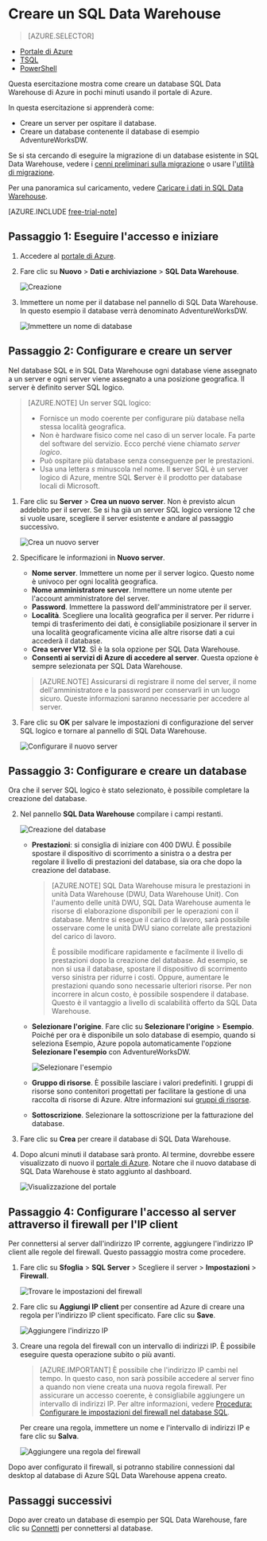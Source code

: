 <properties
   pageTitle="Creare un database SQL Data Warehouse nel portale di Azure | Microsoft Azure"
   description="Informazioni su come creare un database SQL Data Warehouse nel portale di Azure"
   services="sql-data-warehouse"
   documentationCenter="NA"
   authors="barbkess"
   manager="jhubbard"
   editor=""
   tags="azure-sql-data-warehouse"/>

<tags
   ms.service="sql-data-warehouse"
   ms.devlang="NA"
   ms.topic="get-started-article"
   ms.tgt_pltfrm="NA"
   ms.workload="data-services"
   ms.date="03/03/2016"
   ms.author="lodipalm;barbkess;sonyama"/>

# Creare un SQL Data Warehouse

> [AZURE.SELECTOR]
- [Portale di Azure](sql-data-warehouse-get-started-provision.md)
- [TSQL](sql-data-warehouse-get-started-create-database-tsql.md)
- [PowerShell](sql-data-warehouse-get-started-provision-powershell.md)

Questa esercitazione mostra come creare un database SQL Data Warehouse di Azure in pochi minuti usando il portale di Azure.

In questa esercitazione si apprenderà come:

- Creare un server per ospitare il database.
- Creare un database contenente il database di esempio AdventureWorksDW.

Se si sta cercando di eseguire la migrazione di un database esistente in SQL Data Warehouse, vedere i [cenni preliminari sulla migrazione](./sql-data-warehouse-overview-migrate.md) o usare l'[utilità di migrazione](./sql-data-warehouse-migrate-migration-utility.md).

Per una panoramica sul caricamento, vedere [Caricare i dati in SQL Data Warehouse](./sql-data-warehouse-overview-load.md).

[AZURE.INCLUDE [free-trial-note](../../includes/free-trial-note.md)]

## Passaggio 1: Eseguire l'accesso e iniziare

1. Accedere al [portale di Azure](https://portal.azure.com).

2. Fare clic su **Nuovo** > **Dati e archiviazione** > **SQL Data Warehouse**.

    ![Creazione](./media/sql-data-warehouse-get-started-provision/create-sample.gif)

1. Immettere un nome per il database nel pannello di SQL Data Warehouse. In questo esempio il database verrà denominato AdventureWorksDW.

    ![Immettere un nome di database](./media/sql-data-warehouse-get-started-provision/database-name.png)


## Passaggio 2: Configurare e creare un server

Nel database SQL e in SQL Data Warehouse ogni database viene assegnato a un server e ogni server viene assegnato a una posizione geografica. Il server è definito server SQL logico.

> [AZURE.NOTE] <a name="note"></a>Un server SQL logico:
  >
  > + Fornisce un modo coerente per configurare più database nella stessa località geografica.
  > + Non è hardware fisico come nel caso di un server locale. Fa parte del software del servizio. Ecco perché viene chiamato *server logico*.
  > + Può ospitare più database senza conseguenze per le prestazioni.
  > + Usa una lettera *s* minuscola nel nome. Il **s**erver SQL è un server logico di Azure, mentre SQL **S**erver è il prodotto per database locali di Microsoft.

1. Fare clic su **Server** > **Crea un nuovo server**. Non è previsto alcun addebito per il server. Se si ha già un server SQL logico versione 12 che si vuole usare, scegliere il server esistente e andare al passaggio successivo.

    ![Crea un nuovo server](./media/sql-data-warehouse-get-started-provision/create-server.png)

3. Specificare le informazioni in **Nuovo server**.

	- **Nome server**. Immettere un nome per il server logico. Questo nome è univoco per ogni località geografica.
	- **Nome amministratore server**. Immettere un nome utente per l'account amministratore del server.
	- **Password**. Immettere la password dell'amministratore per il server.
	- **Località**. Scegliere una località geografica per il server. Per ridurre i tempi di trasferimento dei dati, è consigliabile posizionare il server in una località geograficamente vicina alle altre risorse dati a cui accederà il database.
	- **Crea server V12**. SÌ è la sola opzione per SQL Data Warehouse.
	- **Consenti ai servizi di Azure di accedere al server**. Questa opzione è sempre selezionata per SQL Data Warehouse.

    >[AZURE.NOTE] Assicurarsi di registrare il nome del server, il nome dell'amministratore e la password per conservarli in un luogo sicuro. Queste informazioni saranno necessarie per accedere al server.

1. Fare clic su **OK** per salvare le impostazioni di configurazione del server SQL logico e tornare al pannello di SQL Data Warehouse.

    ![Configurare il nuovo server](./media/sql-data-warehouse-get-started-provision/configure-server.png)

## Passaggio 3: Configurare e creare un database

Ora che il server SQL logico è stato selezionato, è possibile completare la creazione del database.

2. Nel pannello **SQL Data Warehouse** compilare i campi restanti.

    ![Creazione del database](./media/sql-data-warehouse-get-started-provision/create-database.png)

    - **Prestazioni**: si consiglia di iniziare con 400 DWU. È possibile spostare il dispositivo di scorrimento a sinistra o a destra per regolare il livello di prestazioni del database, sia ora che dopo la creazione del database.

        > [AZURE.NOTE] SQL Data Warehouse misura le prestazioni in unità Data Warehouse (DWU, Data Warehouse Unit). Con l'aumento delle unità DWU, SQL Data Warehouse aumenta le risorse di elaborazione disponibili per le operazioni con il database. Mentre si esegue il carico di lavoro, sarà possibile osservare come le unità DWU siano correlate alle prestazioni del carico di lavoro.
        >
        > È possibile modificare rapidamente e facilmente il livello di prestazioni dopo la creazione del database. Ad esempio, se non si usa il database, spostare il dispositivo di scorrimento verso sinistra per ridurre i costi. Oppure, aumentare le prestazioni quando sono necessarie ulteriori risorse. Per non incorrere in alcun costo, è possibile sospendere il database. Questo è il vantaggio a livello di scalabilità offerto da SQL Data Warehouse.

    - **Selezionare l'origine**. Fare clic su **Selezionare l'origine** > **Esempio**. Poiché per ora è disponibile un solo database di esempio, quando si seleziona Esempio, Azure popola automaticamente l'opzione **Selezionare l'esempio** con AdventureWorksDW.

        ![Selezionare l'esempio](./media/sql-data-warehouse-get-started-provision/select-source.png)

    - **Gruppo di risorse**. È possibile lasciare i valori predefiniti. I gruppi di risorse sono contenitori progettati per facilitare la gestione di una raccolta di risorse di Azure. Altre informazioni sui [gruppi di risorse](../azure-portal/resource-group-portal.md).

    - **Sottoscrizione**. Selezionare la sottoscrizione per la fatturazione del database.

1. Fare clic su **Crea** per creare il database di SQL Data Warehouse.

1. Dopo alcuni minuti il database sarà pronto. Al termine, dovrebbe essere visualizzato di nuovo il [portale di Azure](https://portal.azure.com). Notare che il nuovo database di SQL Data Warehouse è stato aggiunto al dashboard.

    ![Visualizzazione del portale](./media/sql-data-warehouse-get-started-provision/database-portal-view.png)


## Passaggio 4: Configurare l'accesso al server attraverso il firewall per l'IP client

Per connettersi al server dall'indirizzo IP corrente, aggiungere l'indirizzo IP client alle regole del firewall. Questo passaggio mostra come procedere.

1. Fare clic su **Sfoglia** > **SQL Server** > Scegliere il server > **Impostazioni** > **Firewall**.

    ![Trovare le impostazioni del firewall](./media/sql-data-warehouse-get-started-provision/find-firewall-settings.png)

4. Fare clic su **Aggiungi IP client** per consentire ad Azure di creare una regola per l'indirizzo IP client specificato. Fare clic su **Save**.

	![Aggiungere l'indirizzo IP](./media/sql-data-warehouse-get-started-provision/add-client-ip.png)

1. Creare una regola del firewall con un intervallo di indirizzi IP. È possibile eseguire questa operazione subito o più avanti.

	>[AZURE.IMPORTANT] È possibile che l'indirizzo IP cambi nel tempo. In questo caso, non sarà possibile accedere al server fino a quando non viene creata una nuova regola firewall. Per assicurare un accesso coerente, è consigliabile aggiungere un intervallo di indirizzi IP. Per altre informazioni, vedere [Procedura: Configurare le impostazioni del firewall nel database SQL](../sql-database/sql-database-configure-firewall-settings.md).

    Per creare una regola, immettere un nome e l'intervallo di indirizzi IP e fare clic su **Salva**.

    ![Aggiungere una regola del firewall](./media/sql-data-warehouse-get-started-provision/add-rule.png)

Dopo aver configurato il firewall, si potranno stabilire connessioni dal desktop al database di Azure SQL Data Warehouse appena creato.

## Passaggi successivi

Dopo aver creato un database di esempio per SQL Data Warehouse, fare clic su [Connetti](./sql-data-warehouse-get-started-connect.md) per connettersi al database.

<!---HONumber=AcomDC_0309_2016-->